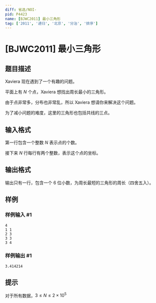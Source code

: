 ```yaml
---
diff: 省选/NOI-
pid: P4423
name: [BJWC2011] 最小三角形
tag: ['2011', '递归', '北京', '分治', '排序']
---
```

# [BJWC2011] 最小三角形
## 题目描述

Xaviera 现在遇到了一个有趣的问题。

平面上有 $N$ 个点，Xaviera 想找出周长最小的三角形。

由于点非常多，分布也非常乱，所以 Xaviera 想请你来解决这个问题。

为了减小问题的难度，这里的三角形也包括共线的三点。
## 输入格式

第一行包含一个整数 $N$ 表示点的个数。

接下来 $N$ 行每行有两个整数，表示这个点的坐标。
## 输出格式

输出只有一行，包含一个 $6$ 位小数，为周长最短的三角形的周长（四舍五入）。
## 样例

### 样例输入 #1
```
4
1 1
2 3
3 3
3 4
```
### 样例输出 #1
```
3.414214

```
## 提示

对于所有数据，$3 \leq N \leq 2\times 10^5$
